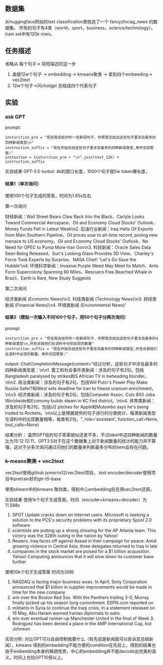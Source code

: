 ## 数据集
从huggingface网站的text classification里挑选了一个
fancyzhx/ag_news 的数据集。 所有的句子有4类（world，sport，business，science/technology）。
train set中有120k rows。


## 任务描述
省略从 每个句子-> 简短描述的这一步
1. 直接12w个句子 -> embedding -> kmeans聚类 -> 拿到四个embeeding-> vec2text
2. 12w个句子->问chatgpt 总结成四个代表句子

## 实验


### ask GPT

prompt:

```
insturction_pre = "现在我会给你你一些新闻句子，你帮我总结出这些句子里涉及最多的四种新闻类型\n"
instruction_suffix = "现在开始总结这些句子里涉及最多的四种新闻类型,用中文回答我:"
instuction = insturction_pre + "\n".join(text_12k) + instruction_suffix
```

实验结果
GPT-3.5-turbol: 4k的窗口长度，1000个句子就5w token爆长度，
#### 结果1（单次询问）

使用100个句子生成的答案，时间为1.65s左右

第一次询问      

 
财经新闻：Wall Street Bears Claw Back Into the Black、Carlyle Looks Toward Commercial Aerospace、Oil and Economy Cloud Stocks' Outlook、Money Funds Fell in Latest Week\n2. 石油行业新闻：Iraq Halts Oil Exports from Main Southern Pipeline、Oil prices soar to all-time record, posing new menace to US economy、Oil and Economy Cloud Stocks' Outlook、No Need for OPEC to Pump More-Iran Gov\n3. 科技新闻：Oracle Sales Data Seen Being Released、Sun's Looking Glass Provides 3D View、Charley's Force Took Experts by Surprise、NASA Chief: 'Let's Go Save the Hubble'\n4. 环境科学新闻：Invasive Purple Weed May Meet Its Match、Ants Form Supercolony Spanning 60 Miles、Rescuers Free Beached Whale in Brazil、Earth is Rare, New Study Suggests


第二次询问

经济类新闻 (Economic News)\n2. 科技类新闻 (Technology News)\n3. 财经类新闻 (Financial News)\n4. 环境类新闻 (Environmental News)'




#### 结果2（模拟一次输入不问100个句子，用50个句子分两次询问）
prompt
```
insturction_pre = "现在我会给你你一些新闻句子，你帮我总结出这些句子里涉及最多的4种新闻类型\n,并告诉我他们在语料中分别出现的数量"
instruction_suffix = "现在开始总结这些句子里涉及最多的四种新闻类型,并告诉我他们在语料中出现的数量，用中文回答我:"
```

output: 
ChatCompletionMessage(content="经过分析，这些句子中涉及最多的四种新闻类型是：\n\n1. 罢工和社会事件类新闻：涉及的句子有2句，包括Bangladesh paralysed by strikes和S African TV in beheading blunder。\n\n2. 政治类新闻：涉及的句子有2句，包括Will Putin's Power Play Make Russia Safer?和West sets deadline for Iran to freeze uranium enrichment。\n\n3. 经济类新闻：涉及的句子有2句，包括Computer Assoc. Cuts 800 Jobs Worldwide和Economy builds steam in KC Fed district。\n\n4. 体育类新闻：涉及的句子有2句，包括U2 pitches for Apple和Mutombo says he's being traded to Rockets。\n\n以上是根据提供的句子进行的分类统计，每类新闻类型在语料中的出现数量相等，每类有2句。", role='assistant', function_call=None, tool_calls=None)

结果分析：
虽然GPT给的句子答案貌似还差不多，不过label中这四种新闻的数量比为15:12:12:11，GPT3.5对于在这个数据集上对于新闻数量的统计的能力并不算强，这对于分多次询问通过问他们的数量来判断最多分布的item会存在问题。


### k-means聚类 + vec2text

vec2text使用github jxmorris12/vec2text项目， text encoder/decoder使用项目中pretrain好的gtr-t5-base

使用sklearn中的kmeans 聚四类，得到中心embedding后在用vec2text还原。

实验结果
使用1k个句子生成答案，时间（encoder+kmeans+decoder）为11.588s
1. SPOT Update cracks down on Internet users. Microsoft is seeking a solution to the PCS's security problems with its proprietary Spool 2.0 software
2. scientists are putting up a strong showing for the AP Atlanta team. This victory was the 328th outing in the nation by Yahoo!
3. Reuters. Iraq faces off against Assad in their campaign for peace. Amid growing violence in Central Asia, three delegates returned to Iraq in late
4. companies in the stock market are poised for a $1 billion acquisition. Yahoo! Computing announces that it will slow down its customer base further

使用10k个句子生成答案 时间为26秒
1. NASDAQ is facing major business woes. In April, Sony Corporation announced that $1 billion in supplier improvements would be made in time for the new company
2. win over the Boston Red Sox. With the Panthers trailing 3-0, Murray finally picked up his season long commitment. ESPN.com reported on
3. militants in Syria to continue the Iraqi crisis. In a statement released on 15 May, Abu Haram warned Iranian diplomats to sabo
4. win over eventual runner-up Manchester United in the final of Week 3. Rodriguez has been denied a place in the AMP International Cup, but Johnson

实验分析:
对比GPT可以自由控制我要什么（有先验是新闻就可以告诉其总结新闻），kmeans 得到的embedding不能方便的condition在先验上，得到的结果也由于embedding本身的稀疏性质，中心的embedding并不能decode出完美的语义。时间上也较GPT10倍以上。
